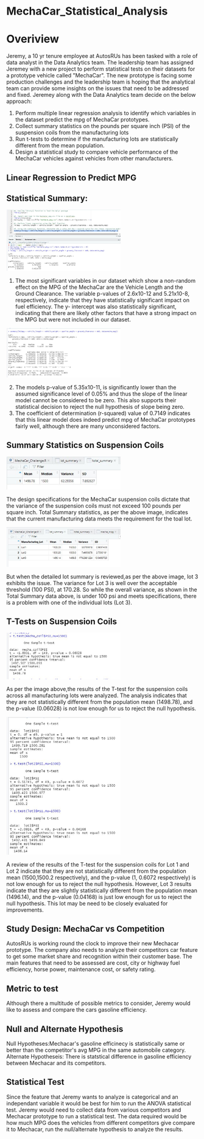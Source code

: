 # MechaCar_Statistical_Analysis

# Overiview

Jeremy, a 10 yr tenure employee at AutosRUs has been tasked with a role of data analyst in the Data Analytics team. The leadership team has assigned Jeremey with a new project to perform statistical tests on their datasets for a prototype vehicle called "MechaCar". The new prototype is facing some production challenges and the leadership team is hoping that the analytical team can provide some insights on the issues that need to be addressed and fixed. Jeremey along with the Data Analytics team decide on the below approach:
1. Perform multiple linear regression analysis to identify which variables in the dataset predict the mpg of MechaCar prototypes.
2. Collect summary statistics on the pounds per square inch (PSI) of the suspension coils from the manufacturing lots
3. Run t-tests to determine if the manufacturing lots are statistically different from the mean population.
4. Design a statistical study to compare vehicle performance of the MechaCar vehicles against vehicles from other manufacturers.

## Linear Regression to Predict MPG

## Statistical Summary:

<img   src="https://github.com/patelnehap/MechaCar_Statistical_Analysis/blob/main/Images/Linear_Regression_1.JPG"  alt="LM Analysis"  title="LM Analysis" style="display: inline-block; margin: 0 auto; max-width: 300px">

1. The most significant variables in our dataset which show a non-random effect on the MPG of the MechaCar are the Vehicle Length and the Ground Clearance. 
   The variable p-values of 2.6x10-12 and 5.21x10-8, respectively, indicate that they have statistically significant impact on fuel efficiency. 
   The y- intercept was also statistically significant, indicating that there are likely other factors that have a strong impact on the MPG but were not included in        our dataset.   

<img   src="https://github.com/patelnehap/MechaCar_Statistical_Analysis/blob/main/Images/Linear_Regression_2.JPG"  alt="LM Analysis"  title="LM Analysis" style="display: inline-block; margin: 0 auto; max-width: 300px">

2. The models p-value of 5.35x10-11, is significantly lower than the assumed significance level of 0.05% and thus the slope of the linear model cannot be considered to      be zero. This also supports their statistical decision to reject the null hypothesis of slope being zero.
3. The coefficient of determination (r-squared) value of 0.7149 indicates that this linear model does indeed predict mpg of MechaCar prototypes fairly well, although        there are many unconsidered factors.

## Summary Statistics on Suspension Coils
<img   src="https://github.com/patelnehap/MechaCar_Statistical_Analysis/blob/main/Images/Total_Summary.JPG"  alt="Total Summary"  title="Total Summary" style="display: inline-block; margin: 0 auto; max-width: 300px">

The design specifications for the MechaCar suspension coils dictate that the variance of the suspension coils must not exceed 100 pounds per square inch.
Total Summary statistics, as per the above image, indicates that the current manufacturing data meets the requirement for the toal lot. 

<img   src="https://github.com/patelnehap/MechaCar_Statistical_Analysis/blob/main/Images/Lot_Summary.JPG"  alt="Lot Summary"  title="Lot Summary" style="display: inline-block; margin: 0 auto; max-width: 300px">

But when the detailed lot summary is reviewed,as per the above image, lot 3 exhibits the issue. The variance for Lot 3 is well over the acceptable threshold (100 PSI), at 170.28.
So while the overall variance, as shown in the Total Summary data above, is under 100 psi and meets specifications, there is a problem with one of the individual lots (Lot 3).

## T-Tests on Suspension Coils

<img   src="https://github.com/patelnehap/MechaCar_Statistical_Analysis/blob/main/Images/T_Test_All.JPG"  alt="T- Tests"  title="T-Tests" style="display: inline-block; margin: 0 auto; max-width: 300px">


As per the image above,the results of the T-test for the suspension coils across all manufacturing lots were analyzed. The analysis indicates that they are not statistically different from the population mean (1498.78), and the p-value (0.06028) is not low enough for us to reject the null hypothesis.

<img   src="https://github.com/patelnehap/MechaCar_Statistical_Analysis/blob/main/Images/T_Test.JPG"  alt="T Tests by Lot"  title="T Tests by Lot" style="display: inline-block; margin: 0 auto; max-width: 300px">

A review of the results of the T-test for the suspension coils for Lot 1 and Lot 2 indicate that they are not statistically different from the population mean (1500,1500.2 respectively), and the p-value (1, 0.6072 respectively) is not low enough  for us to reject the null hypothesis.
However, Lot 3 results indicate that they are slightly statistically different from the population mean (1496.14), and the p-value (0.04168) is just low enough  for us to reject the null hypothesis. This lot may be need to be closely evaluated for improvements.

## Study Design: MechaCar vs Competition

AutosRUs is working round the clock to improve their new Mechacar prototype. The company also needs to analyze their competitors car feature to get some market share and recognition within their customer base. The main features that need to be assessed are cost, city or highway fuel efficiency, horse power, maintenance cost, or safety rating. 

## Metric to test

Although there a multitude of possible metrics to consider,  Jeremy would like to assess and compare the cars gasoline efficiency. 

## Null and Alternate Hypothesis

Null Hypotheses:Mechacar's gasoline efficinecy is statistically same or better than the competitor's avg MPG in the same automobile  category.
Alternate Hypotheseis: There is statstical difference in gasoline efficiency between Mechacar and its competitors.

## Statistical Test 

Since the feature that Jeremy wants to analyze is categorical and an independant variable it would be best for him to run the ANOVA statistical test.
Jeremy would need to collect data from various competitors and Mechacar prototype to run a statistical test. The data required would be how much MPG does the vehicles from different competitors give compare it to Mechacar, run the null/alternate hypothesis to analyze the results.



